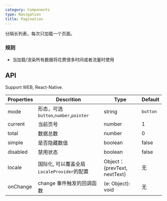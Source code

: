 ```yaml
---
category: Components
type: Navigation
title: Pagination
---
```


分隔长列表，每次只加载一个页面。

### 规则
- 当加载/渲染所有数据将花费很多时间或者流量时使用

## API

Support WEB, React-Native.

Properties | Descrition | Type | Default
-----------|------------|------|--------
|  mode  | 形态，可选`button`,`number`,`pointer` | string | `button`  |
|  current  | 当前页号 | number  |  1  |
|  total  | 数据总数 | number  |  0  |
|  simple  | 是否隐藏数值 | boolean | false  |
|  disabled  | 禁用状态 | boolean | false  |
| locale |  国际化, 可以覆盖全局`LocaleProvider`的配置 | Object：{prevText, nextText} | 无 |
|  onChange | change 事件触发的回调函数 | (e: Object): void | 无 |
